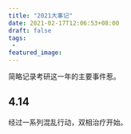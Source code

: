 ```yaml
---
title: "2021大事记"
date: 2021-02-17T12:06:53+08:00
draft: false
tags:
 - 
featured_image:
---
```

简略记录考研这一年的主要事件惹。
## 4.14
经过一系列混乱行动，双相治疗开始。